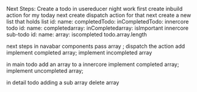 Next Steps:
Create a  todo in usereducer night work 
first create inbuild action for my today 
next create dispatch action for that 
next 
create a new list that holds
list
id: 
name:
completedTodo:
inCompletedTodo:
innercore
 todo
    id:
    name:
    completedarray:
    inCompletedarray:
    isImportant
    innercore
    sub-todo
        id:
        name:
        array:
        iscompleted
        todo.array.length

next steps 
in navabar components pass array ;
dispatch the action add
implement completed array;
implement incompleted array


in main todo
add an array to a innercore
implement completed array;
implement uncompleted array;

in  detail todo
adding a sub array 
delete array 







